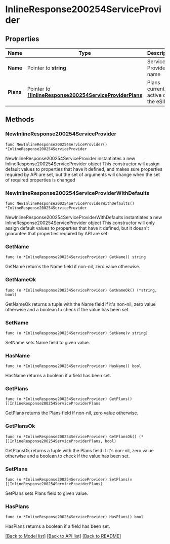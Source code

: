 # InlineResponse200254ServiceProvider

## Properties

Name | Type | Description | Notes
------------ | ------------- | ------------- | -------------
**Name** | Pointer to **string** | Service Provider name | [optional] 
**Plans** | Pointer to [**[]InlineResponse200254ServiceProviderPlans**](InlineResponse200254ServiceProviderPlans.md) | Plans currently active on the eSIM | [optional] 

## Methods

### NewInlineResponse200254ServiceProvider

`func NewInlineResponse200254ServiceProvider() *InlineResponse200254ServiceProvider`

NewInlineResponse200254ServiceProvider instantiates a new InlineResponse200254ServiceProvider object
This constructor will assign default values to properties that have it defined,
and makes sure properties required by API are set, but the set of arguments
will change when the set of required properties is changed

### NewInlineResponse200254ServiceProviderWithDefaults

`func NewInlineResponse200254ServiceProviderWithDefaults() *InlineResponse200254ServiceProvider`

NewInlineResponse200254ServiceProviderWithDefaults instantiates a new InlineResponse200254ServiceProvider object
This constructor will only assign default values to properties that have it defined,
but it doesn't guarantee that properties required by API are set

### GetName

`func (o *InlineResponse200254ServiceProvider) GetName() string`

GetName returns the Name field if non-nil, zero value otherwise.

### GetNameOk

`func (o *InlineResponse200254ServiceProvider) GetNameOk() (*string, bool)`

GetNameOk returns a tuple with the Name field if it's non-nil, zero value otherwise
and a boolean to check if the value has been set.

### SetName

`func (o *InlineResponse200254ServiceProvider) SetName(v string)`

SetName sets Name field to given value.

### HasName

`func (o *InlineResponse200254ServiceProvider) HasName() bool`

HasName returns a boolean if a field has been set.

### GetPlans

`func (o *InlineResponse200254ServiceProvider) GetPlans() []InlineResponse200254ServiceProviderPlans`

GetPlans returns the Plans field if non-nil, zero value otherwise.

### GetPlansOk

`func (o *InlineResponse200254ServiceProvider) GetPlansOk() (*[]InlineResponse200254ServiceProviderPlans, bool)`

GetPlansOk returns a tuple with the Plans field if it's non-nil, zero value otherwise
and a boolean to check if the value has been set.

### SetPlans

`func (o *InlineResponse200254ServiceProvider) SetPlans(v []InlineResponse200254ServiceProviderPlans)`

SetPlans sets Plans field to given value.

### HasPlans

`func (o *InlineResponse200254ServiceProvider) HasPlans() bool`

HasPlans returns a boolean if a field has been set.


[[Back to Model list]](../README.md#documentation-for-models) [[Back to API list]](../README.md#documentation-for-api-endpoints) [[Back to README]](../README.md)


